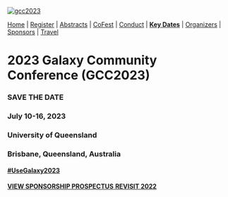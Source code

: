 
<div class="trim-p">

[![gcc2023](/images/events/gcc2023/brisbane-view.jpg)](/events/gcc2023/)

</div>
<div class="linkbox-horizontal trim-p">

[Home](/events/gcc2023/) |
[Register](/events/gcc2023/register) |
[Abstracts](/events/gcc2023/abstracts/) |
[CoFest](/events/gcc2023/cofest/) |
[Conduct](/events/gcc2023/conduct/) |
[**Key Dates**](/events/gcc2023/key-dates/) |
[Organizers](/events/gcc2023/organizers/) |
[Sponsors](/events/gcc2023/sponsors/) |
[Travel](/events/gcc2023/travel/)

</div>
<div class="text-center">

# **2023 Galaxy Community Conference (GCC2023)**

### SAVE THE DATE
### July 10-16, 2023
### University of Queensland
### Brisbane, Queensland, Australia

#### [#UseGalaxy2023](https://twitter.com/hashtag/UseGalaxy2023)

<div class="container">
    <div class="row">
        <div class="col"></div>
        <div class="col">
            <a target="_blank" href="/events/gcc2023/SPONSORS" type="button" class="btn btn-primary center">
                <strong>VIEW SPONSORSHIP PROSPECTUS</strong>
            </a>
            <a target="_blank" href="/events/gcc2022/" type="button" class="btn btn-primary center">
                <strong>REVISIT 2022</strong>
            </a>        </div>
        <div class="col"></div>
    </div>
</div>

</div>
